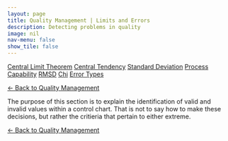 ```yaml
---
layout: page
title: Quality Management | Limits and Errors
description: Detecting problems in quality
image: nil
nav-menu: false
show_tile: false
---
```


<a href="central-limit-theorem.html" class="button small">Central Limit Theorem</a>
<a href="central-tendency.html" class="button small">Central Tendency</a>
<a href="standard-deviation.html" class="button small">Standard Deviation</a>
<a href="process-capability.html" class="button small">Process Capability</a>
<a href="rmsd.html" class="button small">RMSD</a>
<a href="chi.html" class="button small">Chi</a>
<a href="error-types.html" class="button small">Error Types</a>

<a href="/quality-management">&#x2190; Back to Quality Management</a>

The purpose of this section is to explain the identification of valid and invalid values within a control chart. That is not to say how to make these decisions, but rather the critieria that pertain to either extreme.

<a href="/quality-management">&#x2190; Back to Quality Management</a>
